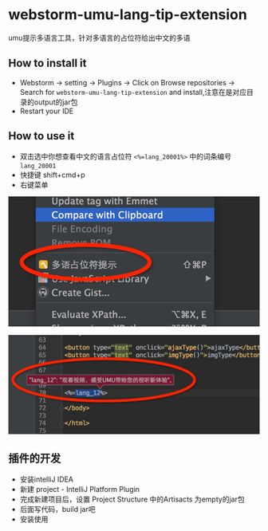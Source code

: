 webstorm-umu-lang-tip-extension
==============

umu提示多语言工具，针对多语言的占位符给出中文的多语

## How to install it

* Webstorm -> setting -> Plugins -> Click on Browse repositories -> Search for `webstorm-umu-lang-tip-extension` and install,注意在是对应目录的output的jar包
* Restart your IDE

## How to use it

* 双击选中你想查看中文的语言占位符 `<%=lang_20001%>` 中的词条编号 `lang_20001`
* 快捷键 shift+cmd+p
* 右键菜单


![menu](doc/menu.png)



![results](doc/results.png)


## 插件的开发

- 安装intelliJ IDEA
- 新建 project - IntelliJ Platform Plugin
- 完成新建项目后，设置 Project Structure 中的Artisacts 为empty的jar包
- 后面写代码，build jar吧
- 安装使用
